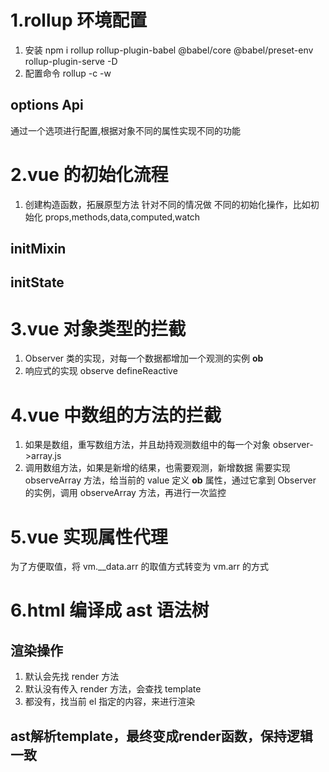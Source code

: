 # 1.rollup 环境配置

1. 安装
   npm i rollup rollup-plugin-babel @babel/core @babel/preset-env rollup-plugin-serve -D
2. 配置命令
   rollup -c -w

## options Api

通过一个选项进行配置,根据对象不同的属性实现不同的功能

# 2.vue 的初始化流程

1. 创建构造函数，拓展原型方法
   针对不同的情况做 不同的初始化操作，比如初始化 props,methods,data,computed,watch

## initMixin

## initState

# 3.vue 对象类型的拦截

1. Observer 类的实现，对每一个数据都增加一个观测的实例 **ob**
2. 响应式的实现 observe defineReactive

# 4.vue 中数组的方法的拦截

1. 如果是数组，重写数组方法，并且劫持观测数组中的每一个对象 observer->array.js
2. 调用数组方法，如果是新增的结果，也需要观测，新增数据 需要实现 observeArray 方法，给当前的 value 定义 **ob** 属性，通过它拿到 Observer 的实例，调用 observeArray 方法，再进行一次监控

# 5.vue 实现属性代理

为了方便取值，将 vm.\_\_data.arr 的取值方式转变为 vm.arr 的方式

# 6.html 编译成 ast 语法树

## 渲染操作

1.  默认会先找 render 方法
2.  默认没有传入 render 方法，会查找 template
3.  都没有，找当前 el 指定的内容，来进行渲染
## ast解析template，最终变成render函数，保持逻辑一致  